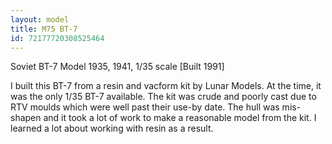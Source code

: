 ```yaml
---
layout: model
title: M75 BT-7
id: 72177720308525464
---
```


Soviet BT-7 Model 1935, 1941, 1/35 scale  [Built 1991]

I built this BT-7 from a resin and vacform kit by Lunar Models. At the time, it was the only 1/35 BT-7 available. The kit was crude and poorly cast due to RTV moulds which were well past their use-by date. The hull was mis-shapen and it took a lot of work to make a reasonable model from the kit. I learned a lot about working with resin as a result.


